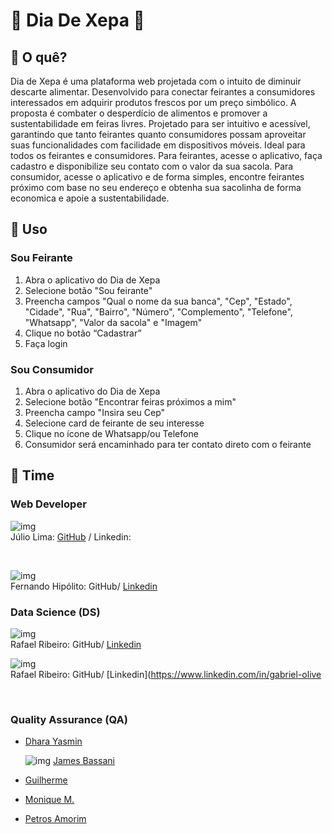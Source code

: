 # :seedling: Dia De Xepa :grapes:

## :banana: O quê?
Dia de Xepa é uma plataforma web projetada com o intuito de diminuir descarte alimentar. Desenvolvido para conectar feirantes a consumidores interessados em adquirir produtos frescos por um preço simbólico. A proposta é combater o desperdício de alimentos e promover a sustentabilidade em feiras livres. Projetado para ser intuitivo e acessível, garantindo que tanto feirantes quanto consumidores possam aproveitar suas funcionalidades com facilidade em dispositivos móveis. Ideal para todos os feirantes e consumidores. Para feirantes, acesse o aplicativo, faça cadastro e disponibilize seu contato com o valor da sua sacola. Para consumidor, acesse o aplicativo e de forma simples, encontre feirantes próximo com base no seu endereço e obtenha sua sacolinha de forma economica e apoie a sustentabilidade. 


<!--
## Experimente

![Firefox_Screenshot_2024-01-19T14-00-50 888Z](https://github.com/Hackathon-Luck-or-Misfortune/.github/assets/79286388/581db4c3-416d-4aae-9f5b-9f273da27670)

**ou**

**link:** https://probasorte.vercel.app
-->

## :strawberry: Uso
### Sou Feirante
1. Abra o aplicativo do Dia de Xepa
2. Selecione botão "Sou feirante"
3. Preencha campos "Qual o nome da sua banca", "Cep", "Estado", "Cidade", "Rua", "Bairro", "Número", "Complemento", "Telefone", "Whatsapp", "Valor da sacola" e "Imagem"
4. Clique no botão “Cadastrar”
5. Faça login

### Sou Consumidor
1. Abra o aplicativo do Dia de Xepa
2. Selecione botão "Encontrar feiras próximos a mim"
3. Preencha campo "Insira seu Cep"
4. Selecione card de feirante de seu interesse
5. Clique no ícone de Whatsapp/ou Telefone
6. Consumidor será encaminhado para ter contato direto com o feirante
   
## :watermelon: Time

### Web Developer

![img](https://github.com/JulioLima97.png?size=50)    
Júlio Lima: [GitHub](https://github.com/JulioLima97) / Linkedin:

 <br> 

![img](https://github.com/JulioLima97.png?size=50) <br>
Fernando Hipólito: GitHub/ [Linkedin ](https://www.linkedin.com/in/fernando-hip%C3%B3lito/)
<br>


  

### Data Science (DS)

![img](https://github.com/JulioLima97.png?size=50) <br>
Rafael Ribeiro: GitHub/ [Linkedin](https://www.linkedin.com/in/gabriel-oliveira-03891016b/) 
 <br> 

![img](https://github.com/JulioLima97.png?size=50) <br>
Rafael Ribeiro: GitHub/ [Linkedin](https://www.linkedin.com/in/gabriel-olive

 <br> 
 
### Quality Assurance (QA)

  <!-- ![img](https://github.com/DharaYasmim.png?size=10) -->
- [Dhara Yasmin](https://www.linkedin.com/in/dharayasmim/)
  
  ![img](https://github.com/Jheimys.png?size=50)
 [James Bassani](https://www.linkedin.com/in/jheimys/) 


    
- [Guilherme](https://www.linkedin.com/in/guilherme-souza-5571b425a/)


- [Monique M.](https://www.linkedin.com/in/m0n1q) 

- [Petros Amorim](https://www.linkedin.com/in/petros-amorim-1479bb2ba)

